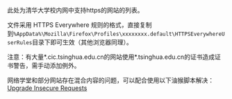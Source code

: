 此处为清华大学校内网中支持https的网站的列表。

文件采用 HTTPS Everywhere 规则的格式，直接复制到`%AppData%\Mozilla\Firefox\Profiles\xxxxxxxx.default\HTTPSEverywhereUserRules`目录下即可生效（其他浏览器同理）。

注意：有大量\*.cic.tsinghua.edu.cn的网站使用\*.tsinghua.edu.cn的证书造成证书警告，需手动添加例外。

网络学堂和部分网站存在混合内容的问题，可以配合使用以下油猴脚本解决：
[Upgrade Insecure Requests](https://gist.github.com/wangqr/1dd12bdb798369d50bb93adcd2f1c964)

